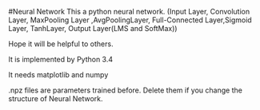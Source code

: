#Neural Network
This a python neural network.  (Input Layer, Convolution Layer, MaxPooling Layer ,AvgPoolingLayer, Full-Connected Layer,Sigmoid Layer, TanhLayer, Output Layer(LMS and SoftMax))

Hope it will be helpful to others.  

It is implemented by Python 3.4  

It needs matplotlib and numpy  

.npz files are parameters trained before. Delete them if you change the structure of Neural Network.
